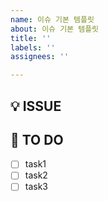 ```yaml
---
name: 이슈 기본 템플릿
about: 이슈 기본 템플릿
title: ''
labels: ''
assignees: ''

---
```


## 💡 ISSUE
<!-- 어떤 이슈인지 간략하게 설명해주세요. -->

## 📌 TO DO
<!-- 상세하게 task를 나눠서 작성해주세요. -->
- [ ] task1
- [ ] task2
- [ ] task3
